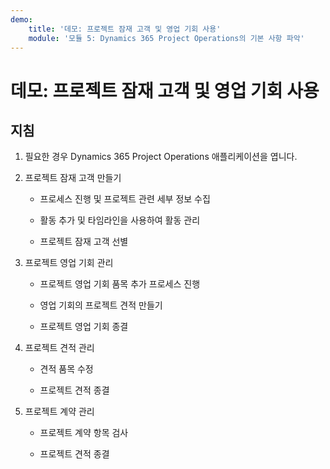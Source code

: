 ```yaml
---
demo:
    title: '데모: 프로젝트 잠재 고객 및 영업 기회 사용'
    module: '모듈 5: Dynamics 365 Project Operations의 기본 사항 파악'
---
```


# 데모: 프로젝트 잠재 고객 및 영업 기회 사용

## 지침

1. 필요한 경우 Dynamics 365 Project Operations 애플리케이션을 엽니다. 

2. 프로젝트 잠재 고객 만들기

	- 프로세스 진행 및 프로젝트 관련 세부 정보 수집

	- 활동 추가 및 타임라인을 사용하여 활동 관리 

	- 프로젝트 잠재 고객 선별

3. 프로젝트 영업 기회 관리

	- 프로젝트 영업 기회 품목 추가 프로세스 진행

	- 영업 기회의 프로젝트 견적 만들기

	- 프로젝트 영업 기회 종결

4. 프로젝트 견적 관리

	- 견적 품목 수정

	- 프로젝트 견적 종결

5. 프로젝트 계약 관리

	- 프로젝트 계약 항목 검사

	- 프로젝트 견적 종결
